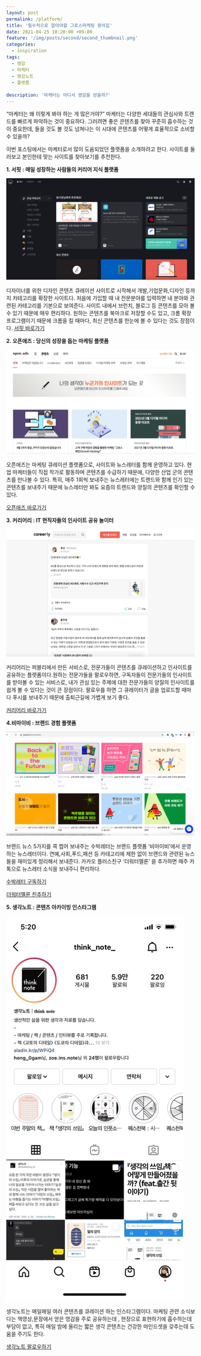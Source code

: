 ```yaml
---
layout: post
permalink: /platform/
title: '필수적으로 알아야할 그로스마케팅 용어집'
date: 2021-04-25 18:20:00 +09:00
feature: '/img/posts/second/second_thumbnail.png'
categories:
  - inspiration
tags:
  - 영감
  - 마케터
  - 영감노트
  - 플랫폼

description: '마케터는 어디서 영감을 얻을까?'
---
```


“마케터는 왜 이렇게 봐야 하는 게 많은거야?”
마케터는 다양한 세대들의 관심사와 트렌드를 빠르게 파악하는 것이 중요하다.
그러려면 좋은 콘텐츠를 찾아 꾸준히 흡수하는 것이 중요한데, 들을 것도 볼 것도
넘쳐나는 이 시대에 콘텐츠를 어떻게 효율적으로 소비할 수 있을까?

이번 포스팅에서는 마케터로서 많이 도움되었던 플랫폼을 소개하려고 한다. 사이트를 둘러보고 본인한테 맞는 사이트를 찾아보기를 추천한다.

**1. 서핏 : 매일 성장하는 사람들의 커리어 지식 플랫폼**

![sum](/img/posts/second/1_surfit.png)

디자이너를 위한 디자인 콘텐츠 큐레이션 사이트로 시작해서 개발,기업문화,디자인 등까지 카테고리를 확장한 사이트다. 처음에 가입할 때 내 전문분야를 입력하면 내 분야와 관련된 카테고리를 기본으로 보여준다. 사이트 내에서 브런치, 블로그 등 콘텐츠를 모아 볼 수 있기 때문에 매우 편리하다. 원하는 콘텐츠를 북마크로 저장할 수도 있고, 크롬 확장 프로그램이기 때문에 크롬을 킬 때마다, 최신 콘텐츠를 한눈에 볼 수 있다는 것도 장점이다.
[서핏 바로가기](https://www.surfit.io/)

**2. 오픈애즈 : 당신의 성장을 돕는 마케팅 플랫폼**

![sum](/img/posts/second/2_openads.png)

오픈애즈는 마케팅 큐레이션 플랫폼으로, 사이트와 뉴스레터를 함께 운영하고 있다.
현업 마케터들이 직접 작가로 활동하며 콘텐츠를 수급하기 때문에, 다양한 산업 군의 콘텐츠를 만나볼 수 있다. 특히, 매주 1회씩 보내주는 뉴스레터에는 트렌드와 함께 인기 있는 콘텐츠를 보내주기 때문에 뉴스레터만 봐도 요즘의 트렌드와 양질의 콘텐츠를 확인할 수 있다.

[오픈애즈 바로가기](https://www.surfit.io/)

**3. 커리어리 : IT 현직자들의 인사이트 공유 놀이터**

![sum](/img/posts/second/3_careerly.png)

커리어리는 퍼블리에서 만든 서비스로, 전문가들이 콘텐츠를 큐레이션하고 인사이트를 공유하는 플랫폼이다.원하는 전문가들을 팔로우하면, 구독자들이 전문가들의 인사이트를 받아볼 수 있는 서비스로, 내가 관심 있는 주제에 대한 전문가들의 양질의 인사이트를 쉽게 볼 수 있다는 것이 큰 장점이다. 팔로우를 하면 그 큐레이터가 글을 업로드할 때마다 푸시를 보내주기 때문에 출퇴근길에 가볍게 보기 좋다.

[커리어리 바로가기](https://careerly.co.kr/)

**4.비마이비 : 브랜드 경험 플랫폼**

![sum](/img/posts/second/4_watermelon.png)


브랜드 뉴스 5가지를 콕 찝어 보내주는 수박레터는 브랜드 플랫폼 ‘비마이비’에서 운영하는 뉴스레터이다. 연예,사회,푸드,패션 등 카테고리에 제한 없이 브랜드와 관련된 뉴스들을 재미있게 정리해서 보내준다. 카카오 플러스친구 ‘더워터멜론’ 을 추가하면 매주 카톡으로 뉴스레터 소식을 보내주니 편리하다.

[수박레터 구독하기]( https://bemyb.kr/newsletter)

[더워터멜론 친추하기](https://pf.kakao.com/_xlZxlQT)

**5. 생각노트 : 콘텐츠 아카이빙 인스타그램**

![sum](/img/posts/second/5_thinknote.jpeg)

생각노트는 매일매일 여러 콘텐츠를 큐레이션 하는 인스타그램이다. 마케팅 관련 소식보다는 책영상,문장에서 얻은 영감을 주로 공유하는데 , 한장으로 표현하기에 흡수하는데 부담이 없고, 특히 매일 밤에 올리는 짧은 생각 콘텐츠는 건강한 마인드셋을 갖추는데 도움을 주기도 한다.

[생각노트 팔로우하기](https://www.instagram.com/think_note_/)
